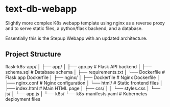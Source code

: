 # text-db-webapp
Slightly more complex K8s webapp template using nginx as a reverse proxy and to serve static files, a python/flask backend, and a database.

Essentially this is the Stepup Webapp with an updated architecture.

## Project Structure
flask-k8s-app/
│
├── app/
│   ├── app.py          # Flask API backend
│   ├── schema.sql      # Database schema
│   ├── requirements.txt
│   └── Dockerfile      # Flask app Dockerfile
│
├── nginx/
│   ├── Dockerfile      # Nginx Dockerfile
│   ├── nginx.conf      # Nginx configuration
│   └── html/           # Static frontend files
│       ├── index.html  # Main HTML page
│       ├── css/
│       │   └── styles.css
│       └── js/
│           └── app.js
│
└── k8s/
    └── k8s-manifests.yaml  # Kubernetes deployment files